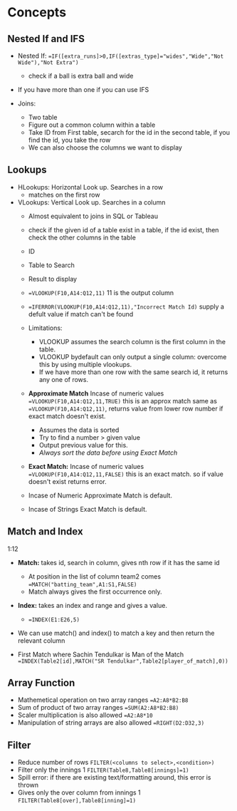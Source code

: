 
# Concepts


## Nested If and IFS

* Nested If: `=IF([extra_runs]>0,IF([extras_type]="wides","Wide","Not Wide"),"Not Extra")`
  * check if a ball is extra ball and wide
* If you have more than one if you can use IFS


* Joins:
  * Two table
  * Figure out a common column within a table
  * Take ID from First table, secarch for the id in the second table, if you find the id, you take the row
  * We can also choose the columns we want to display


## Lookups

* HLookups: Horizontal Look up. Searches in a row
  * matches on the first row
* VLookups: Vertical Look up. Searches in a column
  * Almost equivalent to joins in SQL or Tableau
  * check if the given id of a table exist in a table, if the id exist, then check the other columns in the table
  * ID
  * Table to Search
  * Result to display
  * `=VLOOKUP(F10,A14:Q12,11)` 11 is the output column
  * `=IFERROR(VLOOKUP(F10,A14:Q12,11),"Incorrect Match Id)` supply a defult value if match can't be found
  * Limitations:  
    * VLOOKUP assumes the search column is the first column in the table.
    * VLOOKUP bydefault can only output a single column: overcome this by using multiple vlookups.
    * If we have more than one row with the same search id, it returns any one of rows.

  * **Approximate Match** Incase of numeric values `=VLOOKUP(F10,A14:Q12,11,TRUE)` this is an approx match same as `=VLOOKUP(F10,A14:Q12,11)`, returns value from lower row number if exact match doesn't exist.
    * Assumes the data is sorted
    * Try to find a number > given value
    * Output previous value for this.
    * *Always sort the data before using Exact Match*
  * **Exact Match:** Incase of numeric values `=VLOOKUP(F10,A14:Q12,11,FALSE)` this is an exact match. so if value doesn't exist returns error.

  * Incase of Numeric Approximate Match is default.
  * Incase of Strings Exact Match is default.


## Match and Index
1:12
* **Match:** takes id, search in column, gives nth row if it has the same id
  * At position in the list of column team2 comes `=MATCH("batting_team",A1:S1,FALSE)`
  * Match always gives the first occurrence only.

* **Index:** takes an index and range and gives a value.
  * `=INDEX(E1:E26,5)`

* We can use match() and index() to match a key and then return the relevant column

* First Match where Sachin Tendulkar is Man of the Match
`=INDEX(Table2[id],MATCH("SR Tendulkar",Table2[player_of_match],0))`


## Array Function
* Mathemetical operation on two array ranges `=A2:A8*B2:B8`
* Sum of product of  two array ranges `=SUM(A2:A8*B2:B8)`
* Scaler multiplication is also allowed `=A2:A8*10`
* Manipulation of string arrays are also allowed `=RIGHT(D2:D32,3)`

## Filter
* Reduce number of rows `FILTER(<columns to select>,<condition>)`
* Filter only the innings 1 `FILTER(Table8,Table8[innings]=1)`
* Spill error: if there are existing text/formatting around, this error is thrown
* Gives only the over column from innings 1 `FILTER(Table8[over],Table8[inning]=1)`

